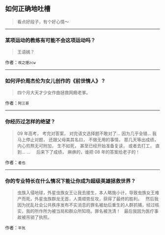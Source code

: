## 如何正确地吐槽

> 看点好段子，有个好心情～


 
---

### 某项运动的教练有可能不会这项运动吗？

> 王语嫣？


作者：`改之理zcw`

---

### 如何评价周杰伦为女儿创作的《前世情人》？

> 四个月大天才少女作曲拯救网瘾老爹。


作者：`阿三哥`

---

### 你经历过怎样的绝望？

> 09 年高考，
> 考完对答案，
> 对完语文选择题不敢对了…
> 因为几乎全错…
> 我马上停止对题，
> 还跟父母美其名曰，
> 不做无用的事情，
> 那几天等出成绩，
> 内心煎熬无可附加，
> 生不如死，
> 甚至已经开始准备复读，
> 或者去打工，
> 直到… …
>  
>  
> 后来下了成绩，
> 麻痹的，谁把 08 年的答案给老子的！


作者：`者也`

---

### 你的专业特长在什么情况下能让你成为超级英雄拯救世界？

> 虫族入侵地球，外星虫族女王让我去接生，本人略施小计，导致虫族女王难产而死，外星虫族群龙无首，人类顺势反攻，获得了最终的胜利。
>  
> 然后我因为扰乱社会公共秩序发布不实消息的罪名被劫后重生的人群抓捕，经过核实，我的所作所为被当局和群众所知晓。罪名被洗清！
>  
> 最后我因为医疗事故被吊销了执照。


作者：`平氚`